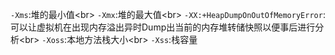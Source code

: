 `-Xms`:堆的最小值\<br>
`-Xmx`:堆的最大值\<br>
`-XX:+HeapDumpOnOutOfMemoryError`:可以让虚拟机在出现内存溢出异时Dump出当前的内存堆转储快照以便事后进行分析\<br>
`-Xoss`:本地方法栈大小\<br>
`-Xss`:栈容量
